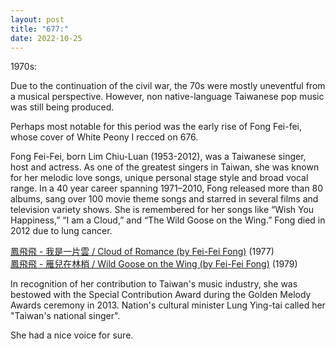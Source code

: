 ```yaml
---
layout: post
title: "677:"
date: 2022-10-25
---
```


1970s:

Due to the continuation of the civil war, the 70s were mostly uneventful from a musical perspective. However, non native-language Taiwanese pop music was still being produced.

Perhaps most notable for this period was the early rise of Fong Fei-fei, whose cover of White Peony I recced on 676\.

Fong Fei-Fei, born Lim Chiu-Luan (1953-2012), was a Taiwanese singer, host and actress. As one of the greatest singers in Taiwan, she was known for her melodic love songs, unique personal stage style and broad vocal range. In a 40 year career spanning 1971–2010, Fong released more than 80 albums, sang over 100 movie theme songs and starred in several films and television variety shows. She is remembered for her songs like “Wish You Happiness,” “I am a Cloud,” and “The Wild Goose on the Wing.” Fong died in 2012 due to lung cancer.

[鳳飛飛 \- 我是一片雲 / Cloud of Romance (by Fei-Fei Fong)](https://youtu.be/k50Mwe_81vM) (1977)  
[鳳飛飛 \- 雁兒在林梢 / Wild Goose on the Wing (by Fei-Fei Fong)](https://youtu.be/fxpemoDmNK8) (1979)

In recognition of her contribution to Taiwan's music industry, she was bestowed with the Special Contribution Award during the Golden Melody Awards ceremony in 2013\. Nation's cultural minister Lung Ying-tai called her "Taiwan's national singer".

She had a nice voice for sure.
